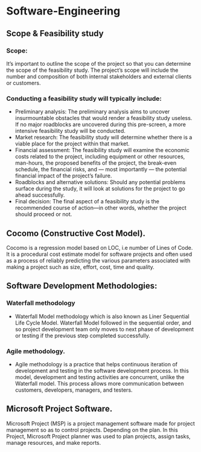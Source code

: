 # Software-Engineering

## Scope & Feasibility study
  ### Scope: 
   It’s important to outline the scope of the project so that you can determine the scope of the feasibility study. The project’s scope will include the number and composition of both internal stakeholders and external clients or customers.

  ### Conducting a feasibility study will typically include:
  - Preliminary analysis: The preliminary analysis aims to uncover insurmountable obstacles that would render a feasibility study useless. If no major roadblocks are uncovered during this pre-screen, a more intensive feasibility study will be conducted.
  - Market research: The feasibility study will determine whether there is a viable place for the project within that market.
  - Financial assessment: The feasibility study will examine the economic costs related to the project, including equipment or other resources, man-hours, the proposed benefits of the project, the break-even schedule, the financial risks, and — most importantly — the potential financial impact of the project’s failure.
  - Roadblocks and alternative solutions: Should any potential problems surface during the study, it will look at solutions for the project to go ahead successfully.
  - Final decision: The final aspect of a feasibility study is the recommended course of action—in other words, whether the project should proceed or not.

## Cocomo (Constructive Cost Model).
  Cocomo is a regression model based on LOC, i.e number of Lines of Code. It is a procedural cost estimate model for software projects and often used as a process of reliably predicting the various parameters associated with making a project such as size, effort, cost, time and quality.


## Software Development Methodologies:
  ### Waterfall methodology
  - Waterfall Model methodology which is also known as Liner Sequential Life Cycle Model. Waterfall Model followed in the sequential order, and so project development team only moves to next phase of development or testing if the previous step completed successfully.

  ### Agile methodology.
  - Agile methodology is a practice that helps continuous iteration of development and testing in the software development process. In this model, development and testing activities are concurrent, unlike the Waterfall model. This process allows more communication between customers, developers, managers, and testers.
  
  
## Microsoft Project Software.
   Microsoft Project (MSP) is a project management software made for project management so as to control projects. Depending on the plan.
   In this Project, Microsoft Project planner was used to plan projects, assign tasks, manage resources, and make reports.
